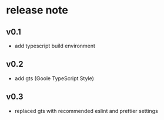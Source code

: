 # release note

## v0.1

- add typescript build environment

## v0.2

- add gts (Goole TypeScript Style)

## v0.3

- replaced gts with recommended eslint and prettier settings
